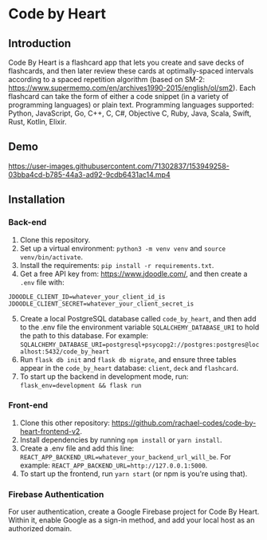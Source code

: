 # Code by Heart

## Introduction
Code By Heart is a flashcard app that lets you create and save decks of flashcards, and then later review these cards at optimally-spaced intervals according to a spaced repetition algorithm (based on SM-2: https://www.supermemo.com/en/archives1990-2015/english/ol/sm2). Each flashcard can take the form of either a code snippet (in a variety of programming languages) or plain text. Programming languages supported: Python, JavaScript, Go, C++, C, C#, Objective C, Ruby, Java, Scala, Swift, Rust, Kotlin, Elixir. 

## Demo 

https://user-images.githubusercontent.com/71302837/153949258-03bba4cd-b785-44a3-ad92-9cdb6431ac14.mp4


## Installation 

### Back-end 

1. Clone this repository. 
2. Set up a virtual environment: `python3 -m venv venv` and `source venv/bin/activate`. 
3. Install the requirements: `pip install -r requirements.txt`. 
4. Get a free API key from: https://www.jdoodle.com/, and then create a `.env` file with:
```
JDOODLE_CLIENT_ID=whatever_your_client_id_is
JDOODLE_CLIENT_SECRET=whatever_your_client_secret_is
```
5. Create a local PostgreSQL database called `code_by_heart`, and then add to the .env file the environment variable `SQLALCHEMY_DATABASE_URI` to hold the path to this database. For example: `SQLALCHEMY_DATABASE_URI=postgresql+psycopg2://postgres:postgres@localhost:5432/code_by_heart`
6. Run `flask db init` and `flask db migrate`, and ensure three tables appear in the `code_by_heart` database: `client`, `deck` and `flashcard`. 
7. To start up the backend in development mode, run: `flask_env=development && flask run`

### Front-end 
1. Clone this other repository: https://github.com/rachael-codes/code-by-heart-frontend-v2.
2. Install dependencies by running `npm install` or `yarn install`.
3. Create a .env file and add this line: `REACT_APP_BACKEND_URL=whatever_your_backend_url_will_be`. For example: `REACT_APP_BACKEND_URL=http://127.0.0.1:5000`.
4. To start up the frontend, run `yarn start` (or npm is you're using that).  

### Firebase Authentication 
For user authentication, create a Google Firebase project for Code By Heart. Within it, enable Google as a sign-in method, and add your local host as an authorized domain. 
